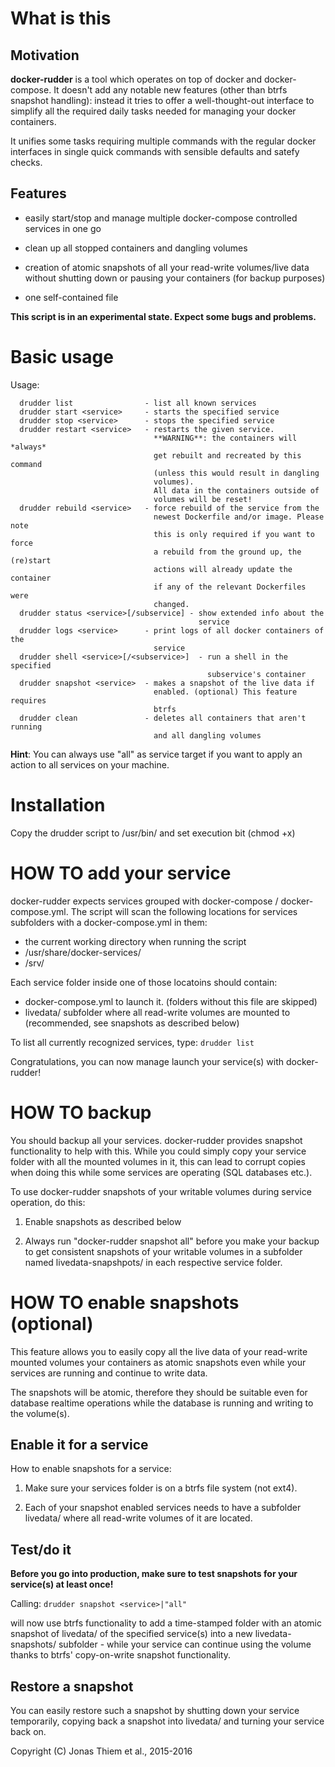 
# What is this


## Motivation

**docker-rudder** is a tool which operates on top of docker and
docker-compose. It doesn't add any notable new features (other than btrfs
snapshot handling): instead it tries to offer a well-thought-out interface
to simplify all the required daily tasks needed for managing your docker
containers.

It unifies some tasks requiring multiple commands with the regular docker
interfaces in single quick commands with sensible defaults and satefy
checks.


## Features

- easily start/stop and manage multiple docker-compose controlled
  services in one go

- clean up all stopped containers and dangling volumes

- creation of atomic snapshots of all your read-write volumes/live data
  without shutting down or pausing your containers (for backup purposes)

- one self-contained file

**This script is in an experimental state. Expect some bugs and problems.**



# Basic usage

Usage:

```
  drudder list                - list all known services
  drudder start <service>     - starts the specified service
  drudder stop <service>      - stops the specified service
  drudder restart <service>   - restarts the given service.
                                **WARNING**: the containers will *always*
                                get rebuilt and recreated by this command
                                (unless this would result in dangling
                                volumes).
                                All data in the containers outside of
                                volumes will be reset!
  drudder rebuild <service>   - force rebuild of the service from the
                                newest Dockerfile and/or image. Please note
                                this is only required if you want to force
                                a rebuild from the ground up, the (re)start
                                actions will already update the container 
                                if any of the relevant Dockerfiles were
                                changed.
  drudder status <service>[/subservice] - show extended info about the
                                          service
  drudder logs <service>      - print logs of all docker containers of the
                                service
  drudder shell <service>[/<subservice>]  - run a shell in the specified
                                            subservice's container
  drudder snapshot <service>  - makes a snapshot of the live data if
                                enabled. (optional) This feature requires
                                btrfs
  drudder clean               - deletes all containers that aren't running
                                and all dangling volumes
```

**Hint**: You can always use "all" as service target if you want to apply
an action to all services on your machine.



# Installation

Copy the drudder script to /usr/bin/ and set execution bit (chmod +x)



# HOW TO add your service

docker-rudder expects services grouped with docker-compose /
docker-compose.yml. The script will scan the following locations for
services subfolders with a docker-compose.yml in them:

- the current working directory when running the script
- /usr/share/docker-services/  
- /srv/

Each service folder inside one of those locatoins should contain:

- docker-compose.yml to launch it. (folders without this file are skipped)
- livedata/ subfolder where all read-write volumes are mounted to
                            (recommended, see snapshots as described below)

To list all currently recognized services, type: `drudder list`

Congratulations, you can now manage launch your service(s) with
docker-rudder!



# HOW TO backup

You should backup all your services. docker-rudder provides snapshot
functionality to help with this. While you could simply copy your service
folder with all the mounted volumes in it, this can lead to corrupt copies
when doing this while some services are operating (SQL databases etc.).

To use docker-rudder snapshots of your writable volumes during service
operation, do this:

1. Enable snapshots as described below

2. Always run "docker-rudder snapshot all" before you make your backup
   to get consistent snapshots of your writable volumes in a subfolder
   named livedata-snapshpots/ in each respective service folder.



# HOW TO enable snapshots (optional)

This feature allows you to easily copy all the live data of your read-write
mounted volumes your containers as atomic snapshots even while your
services are running and continue to write data.

The snapshots will be atomic, therefore they should be suitable even for
database realtime operations while the database is running and writing to
the volume(s).


## Enable it for a service

How to enable snapshots for a service:

1. Make sure your services folder is on a btrfs file system (not ext4).

2. Each of your snapshot enabled services needs to have a subfolder
   livedata/ where all read-write volumes of it are located.


## Test/do it

**Before you go into production, make sure to test snapshots for your
service(s) at least once!**

Calling:
   ``` drudder snapshot <service>|"all" ```

will now use btrfs functionality to add a time-stamped folder with an
atomic snapshot of livedata/ of the specified service(s) into a new
livedata-snapshots/ subfolder - while your service can continue using the
volume thanks to btrfs' copy-on-write snapshot functionality.


## Restore a snapshot

You can easily restore such a snapshot by shutting down your service
temporarily, copying back a snapshot into livedata/ and turning your
service back on.



Copyright (C) Jonas Thiem et al., 2015-2016

